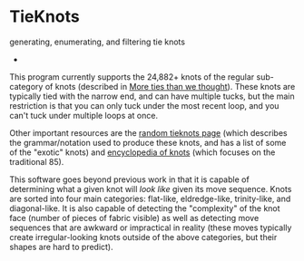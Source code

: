 # TieKnots
generating, enumerating, and filtering tie knots

-

This program currently supports the 24,882+ knots of the regular sub-category of knots (described in [More ties than we thought](https://arxiv.org/abs/1401.8242)).  These knots are typically tied with the narrow end, and can have multiple tucks, but the main restriction is that you can only tuck under the most recent loop, and you can't tuck under multiple loops at once.

Other important resources are the [random tieknots page](http://tieknots.johanssons.org/) (which describes the grammar/notation used to produce these knots, and has a list of some of the "exotic" knots) and [encyclopedia of knots](http://www.tcm.phy.cam.ac.uk/~tmf20/tieknots.shtml) (which focuses on the traditional 85).

This software goes beyond previous work in that it is capable of determining what a given knot will *look like* given its move sequence.  Knots are sorted into four main categories: flat-like, eldredge-like, trinity-like, and diagonal-like.  It is also capable of detecting the "complexity" of the knot face (number of pieces of fabric visible) as well as detecting move sequences that are awkward or impractical in reality (these moves typically create irregular-looking knots outside of the above categories, but their shapes are hard to predict).
